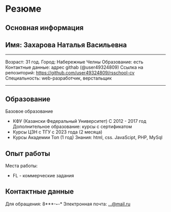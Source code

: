 
# Резюме
## Основная информация
## Имя: Захарова Наталья Васильевна
___
 Возраст: 31 год.
 Город: Набережные Челны
 Образование: есть
 Контактные данные: адрес githab (@user49324809)
 Ссылка на репозиторий: https://github.com/user49324809/rsschool-cv
 Специальность: web-разработчик, верстальщик
 ___
 ## Образование
  Базовое образование
  * КФУ (Казански Федеральный Университет)
  С 2012 - 2017 год
  Дополнительное образование: курсы с сертификатом
  * Курсы ЦЗН с ТГУ с 2023 года (2 месяца)
  * Курсы Академии Топ (1 год)
  Знания: html, css. JavaScipt, PHP, MySql
  ## Опыт работы
  Места работы:
  * FL - коммерческие задания
  ## Контактные данные
  Для обращения: 8***-***-**-**
  Электронная почта: ...@mail.ru